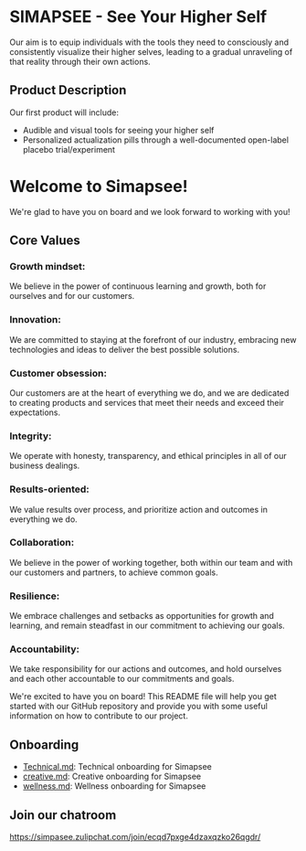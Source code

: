
# SIMAPSEE - See Your Higher Self

Our aim is to equip individuals with the tools they need to consciously and consistently visualize their higher selves, leading to a gradual unraveling of that reality through their own actions.

## Product Description

Our first product will include:

- Audible and visual tools for seeing your higher self
- Personalized actualization pills through a well-documented open-label placebo trial/experiment

# Welcome to Simapsee!

We're glad to have you on board and we look forward to working with you!

## Core Values

### Growth mindset:	
We believe in the power of continuous learning and growth, both for ourselves and for our customers.
### Innovation: 	
We are committed to staying at the forefront of our industry, embracing new technologies and ideas to deliver the best possible solutions.		
### Customer obsession: 	
Our customers are at the heart of everything we do, and we are dedicated to creating products and services that meet their needs and exceed their expectations.
### Integrity: 	
We operate with honesty, transparency, and ethical principles in all of our business dealings.
### Results-oriented: 	
We value results over process, and prioritize action and outcomes in everything we do.
### Collaboration: 	
We believe in the power of working together, both within our team and with our customers and partners, to achieve common goals.
### Resilience: 	
We embrace challenges and setbacks as opportunities for growth and learning, and remain steadfast in our commitment to achieving our goals.					
### Accountability: 
We take responsibility for our actions and outcomes, and hold ourselves and each other accountable to our commitments and goals.											

We're excited to have you on board! This README file will help you get started with our GitHub repository and provide you with some useful information on how to contribute to our project.

## Onboarding

- [Technical.md](./Technical.md): Technical onboarding for Simapsee
- [creative.md](./creative.md): Creative onboarding for Simapsee
- [wellness.md](./wellness.md): Wellness onboarding for Simapsee

## Join our chatroom

https://simpasee.zulipchat.com/join/ecqd7pxge4dzaxqzko26qgdr/


